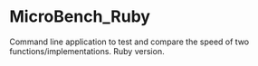# MicroBench_Ruby
Command line application to test and compare the speed of two functions/implementations. Ruby version.
